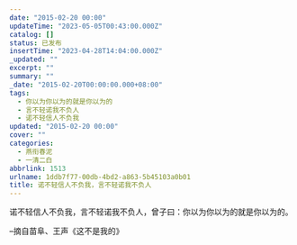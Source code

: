 ```yaml
---
date: "2015-02-20 00:00"
updateTime: "2023-05-05T00:43:00.000Z"
catalog: []
status: 已发布
insertTime: "2023-04-28T14:04:00.000Z"
_updated: ""
excerpt: ""
summary: ""
_date: "2015-02-20T00:00:00.000+08:00"
tags:
  - 你以为你以为的就是你以为的
  - 言不轻诺我不负人
  - 诺不轻信人不负我
updated: "2015-02-20 00:00"
cover: ""
categories:
  - 燕衔春泥
  - 一清二白
abbrlink: 1513
urlname: 1ddb7f77-00db-4bd2-a863-5b45103a0b01
title: 诺不轻信人不负我，言不轻诺我不负人
---
```


诺不轻信人不负我，言不轻诺我不负人，曾子曰：你以为你以为的就是你以为的。

–摘自苗阜、王声《这不是我的》
